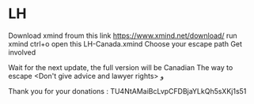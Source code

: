 # LH
Download xmind froum this link
https://www.xmind.net/download/
run xmind 
ctrl+o
open this LH-Canada.xmind
Choose your escape path
Get involved

Wait for the next update, the full version will be Canadian
The way to escape
<Don't give advice and lawyer rights>
و

Thank you for your donations :
TU4NtAMaiBcLvpCFDBjaYLkQh5sXKj1s51
